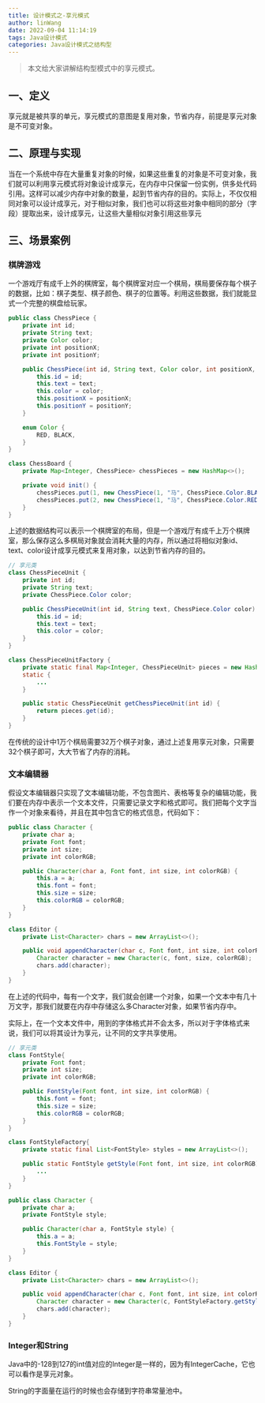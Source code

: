 ```yaml
---
title: 设计模式之-享元模式
author: linWang
date: 2022-09-04 11:14:19
tags: Java设计模式
categories: Java设计模式之结构型
---
```


> 本文给大家讲解结构型模式中的享元模式。

<!--more-->

## 一、定义

享元就是被共享的单元，享元模式的意图是复用对象，节省内存，前提是享元对象是不可变对象。

## 二、原理与实现

当在一个系统中存在大量重复对象的时候，如果这些重复的对象是不可变对象，我们就可以利用享元模式将对象设计成享元，在内存中只保留一份实例，供多处代码引用。这样可以减少内存中对象的数量，起到节省内存的目的。实际上，不仅仅相同对象可以设计成享元，对于相似对象，我们也可以将这些对象中相同的部分（字段）提取出来，设计成享元，让这些大量相似对象引用这些享元

## 三、场景案例

### 棋牌游戏

一个游戏厅有成千上外的棋牌室，每个棋牌室对应一个棋局，棋局要保存每个棋子的数据，比如：棋子类型、棋子颜色、棋子的位置等。利用这些数据，我们就能显式一个完整的棋盘给玩家。

```java
public class ChessPiece {
    private int id;
    private String text;
    private Color color;
    private int positionX;
    private int positionY;

    public ChessPiece(int id, String text, Color color, int positionX, int positionY) {
        this.id = id;
        this.text = text;
        this.color = color;
        this.positionX = positionX;
        this.positionY = positionY;
    }

    enum Color {
        RED, BLACK,
    }
}

class ChessBoard {
    private Map<Integer, ChessPiece> chessPieces = new HashMap<>();

    private void init() {
        chessPieces.put(1, new ChessPiece(1, "马", ChessPiece.Color.BLACK, 0, 0));
        chessPieces.put(2, new ChessPiece(1, "马", ChessPiece.Color.RED, 0, 1));
    }
}
```

上述的数据结构可以表示一个棋牌室的布局，但是一个游戏厅有成千上万个棋牌室，那么保存这么多棋局对象就会消耗大量的内存，所以通过将相似对象id、text、color设计成享元模式来复用对象，以达到节省内存的目的。

```java
// 享元类
class ChessPieceUnit {
    private int id;
    private String text;
    private ChessPiece.Color color;

    public ChessPieceUnit(int id, String text, ChessPiece.Color color) {
        this.id = id;
        this.text = text;
        this.color = color;
    }
}

class ChessPieceUnitFactory {
    private static final Map<Integer, ChessPieceUnit> pieces = new HashMap<>();
    static {
        ...
    }

    public static ChessPieceUnit getChessPieceUnit(int id) {
        return pieces.get(id);
    }
}
```

在传统的设计中1万个棋局需要32万个棋子对象，通过上述复用享元对象，只需要32个棋子即可，大大节省了内存的消耗。

### 文本编辑器

假设文本编辑器只实现了文本编辑功能，不包含图片、表格等复杂的编辑功能，我们要在内存中表示一个文本文件，只需要记录文字和格式即可。我们把每个文字当作一个对象来看待，并且在其中包含它的格式信息，代码如下：

```java
public class Character {
    private char a;
    private Font font;
    private int size;
    private int colorRGB;

    public Character(char a, Font font, int size, int colorRGB) {
        this.a = a;
        this.font = font;
        this.size = size;
        this.colorRGB = colorRGB;
    }
}

class Editor {
    private List<Character> chars = new ArrayList<>();

    public void appendCharacter(char c, Font font, int size, int colorRGB) {
        Character character = new Character(c, font, size, colorRGB);
        chars.add(character);
    }
}
```

在上述的代码中，每有一个文字，我们就会创建一个对象，如果一个文本中有几十万文字，那我们就要在内存中存储这么多Character对象，如果节省内存中。

实际上，在一个文本文件中，用到的字体格式并不会太多，所以对于字体格式来说，我们可以将其设计为享元，让不同的文字共享使用。

```java
// 享元类
class FontStyle{
    private Font font;
    private int size;
    private int colorRGB;

    public FontStyle(Font font, int size, int colorRGB) {
        this.font = font;
        this.size = size;
        this.colorRGB = colorRGB;
    }
}

class FontStyleFactory{
    private static final List<FontStyle> styles = new ArrayList<>();

    public static FontStyle getStyle(Font font, int size, int colorRGB) {
        ...
    }
}

public class Character {
    private char a;
    private FontStyle style;

    public Character(char a, FontStyle style) {
        this.a = a;
        this.FontStyle = style;
    }
}

class Editor {
    private List<Character> chars = new ArrayList<>();

    public void appendCharacter(char c, Font font, int size, int colorRGB) {
        Character character = new Character(c, FontStyleFactory.getStyle(font,size,colorRGB));
        chars.add(character);
    }
}
```

### Integer和String

Java中的-128到127的int值对应的Integer是一样的，因为有IntegerCache，它也可以看作是享元对象。

String的字面量在运行的时候也会存储到字符串常量池中。
